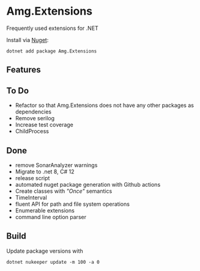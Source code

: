 # Amg.Extensions

Frequently used extensions for .NET

Install via [Nuget](https://www.nuget.org/packages/Amg.Extensions/):
```
dotnet add package Amg.Extensions
```

## Features

## To Do

* Refactor so that Amg.Extensions does not have any other packages as dependencies
* Remove serilog
* Increase test coverage
* ChildProcess

## Done

* remove SonarAnalyzer warnings
* Migrate to .net 8, C# 12
* release script
* automated nuget package generation with Github actions
* Create classes with *"Once"* semantics
* TimeInterval
* fluent API for path and file system operations
* Enumerable extensions
* command line option parser

## Build

Update package versions with
```
dotnet nukeeper update -m 100 -a 0
```
